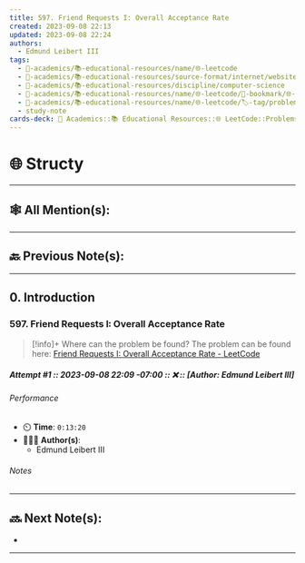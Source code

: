 ```yaml
---
title: 597. Friend Requests I꞉ Overall Acceptance Rate
created: 2023-09-08 22:13
updated: 2023-09-08 22:24
authors:
  - Edmund Leibert III
tags:
  - 🔴-academics/📚-educational-resources/name/🌐-leetcode
  - 🔴-academics/📚-educational-resources/source-format/internet/website
  - 🔴-academics/📚-educational-resources/discipline/computer-science
  - 🔴-academics/📚-educational-resources/name/🌐-leetcode/🔖-bookmark/🌐-leetcode/problems/597.-friend-requests-i꞉-overall-acceptance-rate
  - 🔴-academics/📚-educational-resources/name/🌐-leetcode/🏷️-tag/problem/tag/topic/database
  - study-note
cards-deck: 🔴 Academics::📚 Educational Resources::🌐 LeetCode::Problems::597. Friend Requests I꞉ Overall Acceptance Rate
---
```


# 🌐 Structy

---

## 🕸️ All Mention(s): 

---

## 🔙 Previous Note(s):

---

## 0. Introduction

### 597. Friend Requests I꞉ Overall Acceptance Rate

> [!info]+ Where can the problem be found?
> The problem can be found here: [Friend Requests I: Overall Acceptance Rate - LeetCode](https://leetcode.com/problems/friend-requests-i-overall-acceptance-rate/description/)

##### Attempt #1 :: 2023-09-08 22:09 -07:00 :: ❌ :: \[Author: Edmund Leibert III\]

###### Performance

- ⏲️ **Time**: `0:13:20`
- 🧔🏽‍♂️ **Author(s)**:
	- Edmund Leibert III

###### Notes



---

## 🔜 Next Note(s):
- 

---
